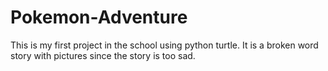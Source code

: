 # Pokemon-Adventure
This is my first project in the school using python turtle. It is a broken word story with pictures since the story is too sad.
